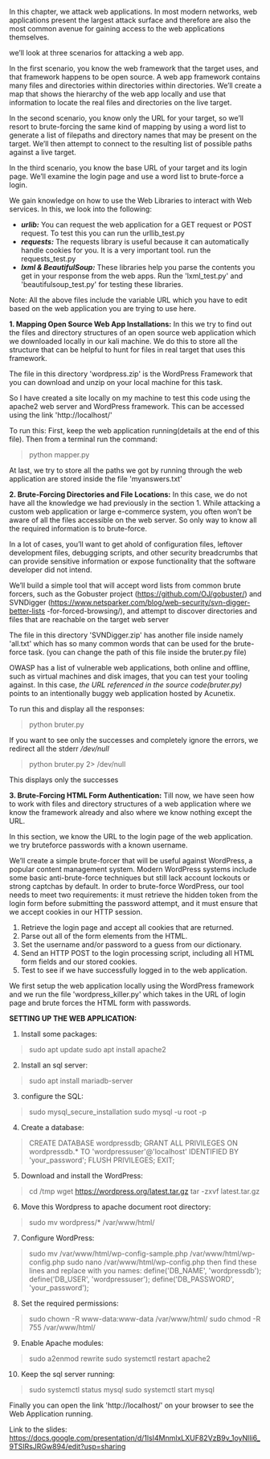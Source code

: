 In this chapter, we attack web applications. In most modern networks, web applications present the largest attack
surface and therefore are also the most common
avenue for gaining access to the web applications
themselves.

we’ll look at three scenarios for attacking a web app. 

In
the first scenario, you know the web framework that the target uses, and that
framework happens to be open source. A web app framework contains many
files and directories within directories within directories. We’ll create a map
that shows the hierarchy of the web app locally and use that information to
locate the real files and directories on the live target.

In the second scenario, you know only the URL for your target, so we’ll
resort to brute-forcing the same kind of mapping by using a word list to
generate a list of filepaths and directory names that may be present on the
target. We’ll then attempt to connect to the resulting list of possible paths
against a live target.

In the third scenario, you know the base URL of your target and its login
page. We’ll examine the login page and use a word list to brute-force a login.

We gain knowledge on how to use the Web Libraries to interact with Web services. 
In this, we look into the following:
- **_urlib:_** You can request the web application for a GET request or POST request. To test this you can run the urllib_test.py
- **_requests:_** The requests library is useful because it can automatically handle cookies for you. It is a very important tool. run the requests_test.py
- **_lxml & BeautifulSoup:_** These libraries help you parse the contents you get in your response from the web apps. Run the 'lxml_test.py' and 'beautifulsoup_test.py' for testing these libraries.

Note: All the above files include the variable URL which you have to edit based on the web application you are trying to use here. 

**1. Mapping Open Source Web App Installations:** 
In this we try to find out the files and directory structures of an open source web application which we downloaded locally in our kali machine. We do this to store all the structure that can be helpful to hunt for files in real target that uses this framework. 

The file in this directory 'wordpress.zip' is the WordPress Framework that you can download and unzip on your local machine for this task. 

So I have created a site locally on my machine to test this code using the apache2 web server and WordPress framework. This can be accessed using the link 'http://localhost/' 

To run this:
First, keep the web application running(details at the end of this file). Then from a terminal run the command:
> python mapper.py

At last, we try to store all the paths we got by running through the web application are stored inside the file 'myanswers.txt'

**2. Brute-Forcing Directories and File Locations:**
In this case, we do not have all the knowledge we had previously in the section 1. While attacking a custom web application or large e-commerce system, you often won’t be aware of all the files accessible on the web server. So only way to know all the required information is to brute-force.

In a lot of cases, you’ll want to get ahold of configuration
files, leftover development files, debugging scripts, and other security breadcrumbs that can provide sensitive information or expose functionality that
the software developer did not intend.

We’ll build a simple tool that will accept word lists from common brute
forcers, such as the Gobuster project (https://github.com/OJ/gobuster/) and
SVNDigger (https://www.netsparker.com/blog/web-security/svn-digger-better-lists
-for-forced-browsing/), and attempt to discover directories and files that are
reachable on the target web server

The file in this directory 'SVNDigger.zip' has another file inside namely 'all.txt' which has so many common words that can be used for the brute-force task. (you can change the path of this file inside the bruter.py file)

OWASP has a list of vulnerable web applications, both online and offline,
such as virtual machines and disk images, that you can test your tooling
against. In this case, _the URL referenced in the source code(bruter.py)_ points to an
intentionally buggy web application hosted by Acunetix.

To run this and display all the responses:
> python bruter.py

If you want to see only the successes and completely ignore the errors, we redirect all the stderr _/dev/null_
> python bruter.py 2> /dev/null

This displays only the successes

**3. Brute-Forcing HTML Form Authentication:**
Till now, we have seen how to work with files and directory structures of a web application where we know the framework already and also where we know nothing except the URL.

In this section, we know the URL to the login page of the web application. we try bruteforce passwords with a known username. 

We’ll create a simple brute-forcer that will be useful against WordPress,
a popular content management system. Modern WordPress systems include
some basic anti-brute-force techniques but still lack account lockouts or
strong captchas by default.
In order to brute-force WordPress, our tool needs to meet two requirements: it must retrieve the hidden token from the login form before submitting the password attempt, and it must ensure that we accept cookies in our
HTTP session.

1. Retrieve the login page and accept all cookies that are returned.
2. Parse out all of the form elements from the HTML.
3. Set the username and/or password to a guess from our dictionary.
4. Send an HTTP POST to the login processing script, including all
HTML form fields and our stored cookies.
5. Test to see if we have successfully logged in to the web application.

We first setup the web application locally using the WordPress framework and we run the file 'wordpress_killer.py' which takes in the URL of login page and brute forces the HTML form with passwords.

**SETTING UP THE WEB APPLICATION:**
1. Install some packages:
> sudo apt update
> sudo apt install apache2
2. Install an sql server:
> sudo apt install mariadb-server
3. configure the SQL:
> sudo mysql_secure_installation
> sudo mysql -u root -p
4. Create a database:
> CREATE DATABASE wordpressdb;
> GRANT ALL PRIVILEGES ON wordpressdb.* TO 'wordpressuser'@'localhost' IDENTIFIED BY 'your_password';
> FLUSH PRIVILEGES;
> EXIT;
5. Download and install the WordPress:
> cd /tmp
> wget https://wordpress.org/latest.tar.gz
> tar -zxvf latest.tar.gz
6. Move this Wordpress to apache document root directory:
> sudo mv wordpress/* /var/www/html/
7. Configure WordPress:
> sudo mv /var/www/html/wp-config-sample.php /var/www/html/wp-config.php
> sudo nano /var/www/html/wp-config.php
then find these lines and replace with you names:
> define('DB_NAME', 'wordpressdb');
> define('DB_USER', 'wordpressuser');
> define('DB_PASSWORD', 'your_password');
8. Set the required permissions:
> sudo chown -R www-data:www-data /var/www/html/
> sudo chmod -R 755 /var/www/html/
9. Enable Apache modules:
> sudo a2enmod rewrite
> sudo systemctl restart apache2
10. Keep the sql server running:
> sudo systemctl status mysql
> sudo systemctl start mysql

Finally you can open the link 'http://localhost/' on your browser to see the Web Application running. 

Link to the slides: https://docs.google.com/presentation/d/1lsI4MnmlxLXUF82VzB9v_1oyNlIi6_9TSIRsJRGw894/edit?usp=sharing

